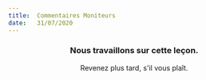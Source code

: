 ```yaml
---
title:  Commentaires Moniteurs
date:   31/07/2020
---
```


### <center>Nous travaillons sur cette leçon.</center>
<center>Revenez plus tard, s'il vous plaît.</center>
